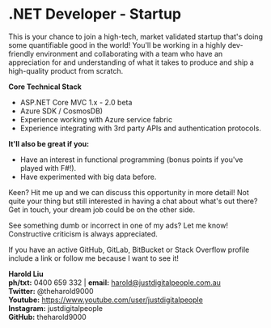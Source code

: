 # .NET Developer - Startup
This is your chance to join a high-tech, market validated startup that's doing some quantifiable good in the world! You'll be working in a highly dev-friendly environment and collaborating with a team who have an appreciation for and understanding of what it takes to produce and ship a high-quality product from scratch.

**Core Technical Stack**
* ASP.NET Core MVC 1.x - 2.0 beta
* Azure SDK / CosmosDB)
* Experience working with Azure service fabric
* Experience integrating with 3rd party APIs and authentication protocols.

**It'll also be great if you:**
* Have an interest in functional programming (bonus points if you've played with F#!).
* Have experimented with big data before.

Keen? Hit me up and we can discuss this opportunity in more detail! Not quite your thing but still interested in having a chat about what's out there? Get in touch, your dream job could be on the other side.

See something dumb or incorrect in one of my ads? Let me know! Constructive criticism is always appreciated.

If you have an active GitHub, GitLab, BitBucket or Stack Overflow profile include a link or follow me because I want to see it!

**Harold Liu**</br>
**ph/txt:** 0400 659 332 | **email:** harold@justdigitalpeople.com.au</br>
**Twitter:** @theharold9000</br>
**Youtube:** https://www.youtube.com/user/justdigitalpeople</br>
**Instagram:** justdigitalpeople</br>
**GitHub:** theharold9000</br>